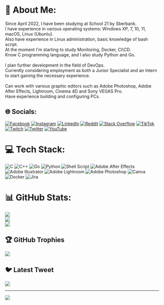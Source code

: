 # 💫 About Me:
Since April 2022, I have been studying at School 21 by Sberbank. <br>I have experience in various operating systems: Windows XP, 7, 10, 11, macOS, Linux (Ubuntu). <br>Also have experience in Linux administration, basic knowledge of bash script. <br>At the moment I'm starting to study Monitoring, Docker, CI\CD.<br>Know C programming language, and I also study Python and Go.<br><br>I plan further development in the field of DevOps.<br>Currently considering employment as both a Junior Specialist and an Intern to start gaining the necessary experience.<br><br>Can work with various graphic editors such as Adobe Photoshop, Adobe After Effects, Lightroom, Cinema 4D and Sony VEGAS Pro.<br>Have experience building and configuring PCs.


## 🌐 Socials:
[![Facebook](https://img.shields.io/badge/Facebook-%231877F2.svg?logo=Facebook&logoColor=white)](https://facebook.com/kodshell) [![Instagram](https://img.shields.io/badge/Instagram-%23E4405F.svg?logo=Instagram&logoColor=white)](https://instagram.com/kodshell) [![LinkedIn](https://img.shields.io/badge/LinkedIn-%230077B5.svg?logo=linkedin&logoColor=white)](https://linkedin.com/in/mikhail-eremeev-338240266) [![Reddit](https://img.shields.io/badge/Reddit-%23FF4500.svg?logo=Reddit&logoColor=white)](https://reddit.com/user/kodshell) [![Stack Overflow](https://img.shields.io/badge/-Stackoverflow-FE7A16?logo=stack-overflow&logoColor=white)](https://stackoverflow.com/users/kodshell) [![TikTok](https://img.shields.io/badge/TikTok-%23000000.svg?logo=TikTok&logoColor=white)](https://tiktok.com/@kodshell) [![Twitch](https://img.shields.io/badge/Twitch-%239146FF.svg?logo=Twitch&logoColor=white)](https://twitch.tv/kodshell) [![Twitter](https://img.shields.io/badge/Twitter-%231DA1F2.svg?logo=Twitter&logoColor=white)](https://twitter.com/kodshell) [![YouTube](https://img.shields.io/badge/YouTube-%23FF0000.svg?logo=YouTube&logoColor=white)](https://youtube.com/@kodshell4510) 

# 💻 Tech Stack:
![C](https://img.shields.io/badge/c-%2300599C.svg?style=flat&logo=c&logoColor=white) ![C++](https://img.shields.io/badge/c++-%2300599C.svg?style=flat&logo=c%2B%2B&logoColor=white) ![Go](https://img.shields.io/badge/go-%2300ADD8.svg?style=flat&logo=go&logoColor=white) ![Python](https://img.shields.io/badge/python-3670A0?style=flat&logo=python&logoColor=ffdd54) ![Shell Script](https://img.shields.io/badge/shell_script-%23121011.svg?style=flat&logo=gnu-bash&logoColor=white) ![Adobe After Effects](https://img.shields.io/badge/Adobe%20After%20Effects-9999FF.svg?style=flat&logo=Adobe%20After%20Effects&logoColor=white) ![Adobe Illustrator](https://img.shields.io/badge/adobeillustrator-%23FF9A00.svg?style=flat&logo=adobeillustrator&logoColor=white) ![Adobe Lightroom](https://img.shields.io/badge/Adobe%20Lightroom-31A8FF.svg?style=flat&logo=Adobe%20Lightroom&logoColor=white) ![Adobe Photoshop](https://img.shields.io/badge/adobephotoshop-%2331A8FF.svg?style=flat&logo=adobephotoshop&logoColor=white) ![Canva](https://img.shields.io/badge/Canva-%2300C4CC.svg?style=flat&logo=Canva&logoColor=white) ![Docker](https://img.shields.io/badge/docker-%230db7ed.svg?style=flat&logo=docker&logoColor=white) ![Jira](https://img.shields.io/badge/jira-%230A0FFF.svg?style=flat&logo=jira&logoColor=white)
# 📊 GitHub Stats:
![](https://github-readme-stats.vercel.app/api?username=kodshell&theme=nightowl&hide_border=false&include_all_commits=false&count_private=false)<br/>
![](https://github-readme-streak-stats.herokuapp.com/?user=kodshell&theme=nightowl&hide_border=false)<br/>
![](https://github-readme-stats.vercel.app/api/top-langs/?username=kodshell&theme=nightowl&hide_border=false&include_all_commits=false&count_private=false&layout=compact)

## 🏆 GitHub Trophies
![](https://github-profile-trophy.vercel.app/?username=kodshell&theme=radical&no-frame=false&no-bg=true&margin-w=4)

## 🐦 Latest Tweet
[![](https://gtce.itsvg.in/api?username=kodshell)](https://github.com/VishwaGauravIn/github-twitter-card-embed)

---
[![](https://visitcount.itsvg.in/api?id=kodshell&icon=0&color=3)](https://visitcount.itsvg.in)

<!-- Proudly created with GPRM ( https://gprm.itsvg.in ) -->
